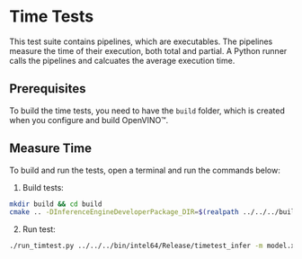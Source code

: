 # Time Tests

This test suite contains pipelines, which are executables. The pipelines measure
the time of their execution, both total and partial. A Python runner calls the
pipelines and calcuates the average execution time.

## Prerequisites

To build the time tests, you need to have the `build` folder, which is created
when you configure and build OpenVINO™.

## Measure Time

To build and run the tests, open a terminal and run the commands below:

1. Build tests:
``` bash
mkdir build && cd build
cmake .. -DInferenceEngineDeveloperPackage_DIR=$(realpath ../../../build) && make time_tests
```

2. Run test:
``` bash
./run_timtest.py ../../../bin/intel64/Release/timetest_infer -m model.xml -d CPU
```

